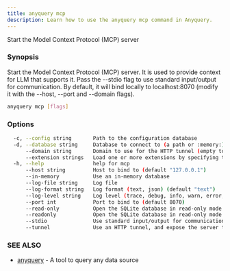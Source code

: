 ```yaml
---
title: anyquery mcp
description: Learn how to use the anyquery mcp command in Anyquery.
---
```


Start the Model Context Protocol (MCP) server

### Synopsis

Start the Model Context Protocol (MCP) server. It is used to provide context for LLM that supports it. 
Pass the --stdio flag to use standard input/output for communication. By default, it will bind locally to localhost:8070 (modify it with the --host, --port and --domain flags).

```bash
anyquery mcp [flags]
```

### Options

```bash
  -c, --config string       Path to the configuration database
  -d, --database string     Database to connect to (a path or :memory:)
      --domain string       Domain to use for the HTTP tunnel (empty to use the host)
      --extension strings   Load one or more extensions by specifying their path. Separate multiple extensions with a comma.
  -h, --help                help for mcp
      --host string         Host to bind to (default "127.0.0.1")
      --in-memory           Use an in-memory database
      --log-file string     Log file
      --log-format string   Log format (text, json) (default "text")
      --log-level string    Log level (trace, debug, info, warn, error, off) (default "info")
      --port int            Port to bind to (default 8070)
      --read-only           Open the SQLite database in read-only mode
      --readonly            Open the SQLite database in read-only mode
      --stdio               Use standard input/output for communication
      --tunnel              Use an HTTP tunnel, and expose the server to the internet (when used, --host, --domain and --port are ignored)
```

### SEE ALSO

* [anyquery](../anyquery)	 - A tool to query any data source
